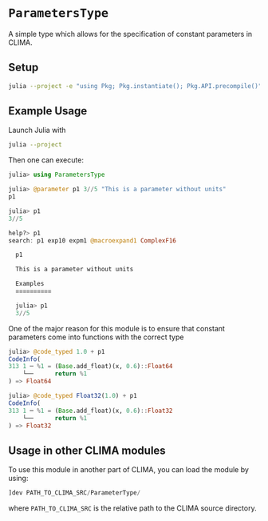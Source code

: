 # `ParametersType`
A simple type which allows for the specification of constant parameters in
CLIMA.

## Setup
```sh
julia --project -e "using Pkg; Pkg.instantiate(); Pkg.API.precompile()"
```

## Example Usage
Launch Julia with

```sh
julia --project
```

Then one can execute:

```julia
julia> using ParametersType

julia> @parameter p1 3//5 "This is a parameter without units"
p1

julia> p1
3//5

help?> p1
search: p1 exp10 expm1 @macroexpand1 ComplexF16

  p1

  This is a parameter without units

  Examples
  ≡≡≡≡≡≡≡≡≡≡

  julia> p1
  3//5
```

One of the major reason for this module is to ensure that constant parameters
come into functions with the correct type

```julia
julia> @code_typed 1.0 + p1
CodeInfo(
313 1 ─ %1 = (Base.add_float)(x, 0.6)::Float64                                                                │╻ +
    └──      return %1                                                                                        │
) => Float64

julia> @code_typed Float32(1.0) + p1
CodeInfo(
313 1 ─ %1 = (Base.add_float)(x, 0.6)::Float32                                                                │╻ +
    └──      return %1                                                                                        │
) => Float32
```

## Usage in other CLIMA modules

To use this module in another part of CLIMA, you can load the module by using:
```julia
]dev PATH_TO_CLIMA_SRC/ParameterType/
```
where `PATH_TO_CLIMA_SRC` is the relative path to the CLIMA source directory.

